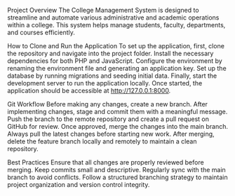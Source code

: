 Project Overview
The College Management System is designed to streamline and automate various administrative and academic operations within a college. This system helps manage students, faculty, departments, and courses efficiently.

How to Clone and Run the Application
To set up the application, first, clone the repository and navigate into the project folder. Install the necessary dependencies for both PHP and JavaScript. Configure the environment by renaming the environment file and generating an application key. Set up the database by running migrations and seeding initial data. Finally, start the development server to run the application locally. Once started, the application should be accessible at http://127.0.0.1:8000.

Git Workflow
Before making any changes, create a new branch. After implementing changes, stage and commit them with a meaningful message. Push the branch to the remote repository and create a pull request on GitHub for review. Once approved, merge the changes into the main branch. Always pull the latest changes before starting new work. After merging, delete the feature branch locally and remotely to maintain a clean repository.

Best Practices
Ensure that all changes are properly reviewed before merging. Keep commits small and descriptive. Regularly sync with the main branch to avoid conflicts. Follow a structured branching strategy to maintain project organization and version control integrity.
